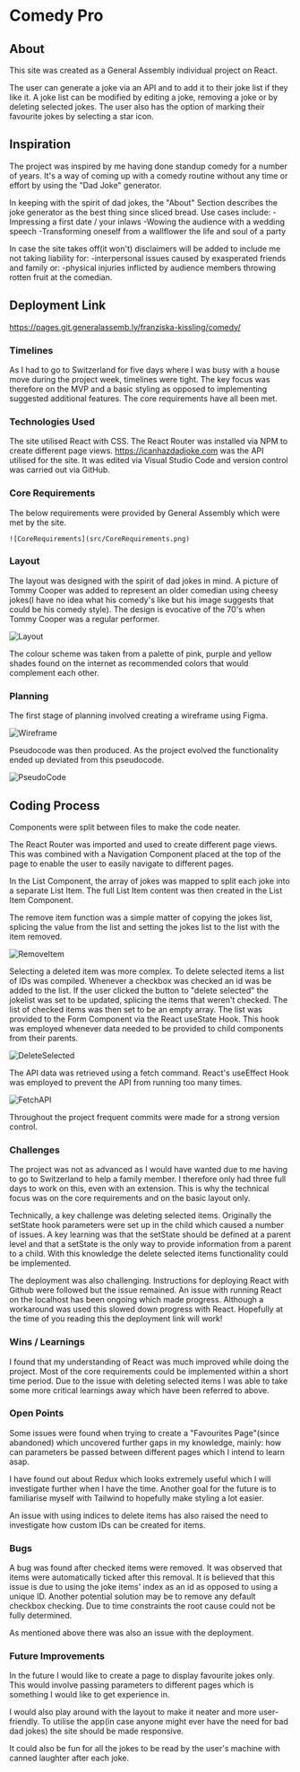 # Comedy Pro

## About

This site was created as a General Assembly individual project on React. 

The user can generate a joke via an API and to add it to their joke list if they like it. A joke list can be modified by editing a joke, removing a joke or by deleting selected jokes. The user also has the option of marking their favourite jokes by selecting a star icon. 

## Inspiration

The project was inspired by me having done standup comedy for a number of years. It's a way of coming up with a comedy routine without any time or effort by using the "Dad Joke" generator. 

In keeping with the spirit of dad jokes, the "About" Section describes the joke generator as the best thing since sliced bread. Use cases include: 
-Impressing a first date / your inlaws
-Wowing the audience with a wedding speech
-Transforming oneself from a wallflower the life and soul of a party

In case the site takes off(it won't) disclaimers will be added to include me not taking liability for:
-interpersonal issues caused by exasperated friends and family or:
-physical injuries inflicted by audience members throwing rotten fruit at the comedian. 
 

## Deployment Link

https://pages.git.generalassemb.ly/franziska-kissling/comedy/

### Timelines

As I had to go to Switzerland for five days where I was busy with a house move during the project week, timelines were tight. 
The key focus was therefore on the MVP and a basic styling as opposed to implementing suggested additional features. The core requirements have all been met. 

### Technologies Used

The site utilised React with CSS. The React Router was installed via NPM to create different page views. https://icanhazdadjoke.com was the API utilised for the site. It was edited via Visual Studio Code and version control was carried out via GitHub.
 
### Core Requirements
The below requirements were provided by General Assembly which were met by the site. 

	![CoreRequirements](src/CoreRequirements.png)

### Layout

The layout was designed with the spirit of dad jokes in mind. A picture of Tommy Cooper was added to represent 
an older comedian using cheesy jokes(I have no idea what his comedy's like but his image suggests that could be his comedy style). The design is evocative of the 70's when Tommy Cooper was a regular performer. 

![Layout](src/ComedyProLayout.png)

The colour scheme was taken from a palette of pink, purple and yellow shades found on the internet as recommended colors that would complement each other.

### Planning

The first stage of planning involved creating a wireframe using Figma. 

![Wireframe](src/ComedianAppWireframe.png)

Pseudocode was then produced. As the project evolved the functionality ended up deviated from this pseudocode. 

![PseudoCode](src/Pseudocode.png)

## Coding Process

Components were split between files to make the code neater. 

The React Router was imported and used to create different page views. This was combined with a Navigation Component placed at the top of the page to enable the user to easily navigate to different pages. 

In the List Component, the array of jokes was mapped to split each joke into a separate List Item. The full List Item content was then created in the List Item Component. 

The remove item function was a simple matter of copying the jokes list, splicing the value from the list and setting the jokes list to the list with the item removed. 

![RemoveItem](src/RemoveItem.png)

Selecting a deleted item was more complex. To delete selected items a list of IDs was compiled. Whenever a checkbox was checked an id was be added to the list.  If the user clicked the button to "delete selected" the jokelist was set to be updated, splicing the items that weren't checked. The list of checked items was then set to be an empty array. The list was provided to the Form Component via the React useState Hook. This hook was employed whenever data needed to be provided to child components from their parents. 

![DeleteSelected](src/DeleteSelected.png)

The API data was retrieved using a fetch command. React's useEffect Hook  was employed to prevent the API from running too many times.

![FetchAPI](src/FetchAPI.png)

Throughout the project frequent commits were made for a strong version control.

### Challenges

The project was not as advanced as I would have wanted due to me having to go to Switzerland to help a family member. I therefore only had three full days to work on this, even with an extension. This is why the technical focus was on the core requirements and on the basic layout only. 

Technically, a key challenge was deleting selected items. Originally the setState hook parameters were set up in the child which caused a number of issues. 
A key learning was that the setState should be defined at a parent level and that a setState is the only way to provide information from a parent to a child. With this knowledge the delete selected items functionality could be implemented. 

The deployment was also challenging. Instructions for deploying React with Github were followed but the issue remained. An issue with running React on the localhost has been ongoing which made progress. Although a workaround was used this slowed down progress with React. Hopefully at the time of you reading this the deployment link will work!

### Wins / Learnings

I found that my understanding of React was much improved while doing the project. Most of the core requirements could be implemented within a short time period. Due to the issue with deleting selected items I was able to take some more critical learnings away which have been referred to above. 

### Open Points

Some issues were found when trying to create a "Favourites Page"(since abandoned) which uncovered further gaps in my knowledge, mainly: how can parameters be passed between different pages which I intend to learn asap. 

I have found out about Redux which looks extremely useful which I will investigate further when I have the time. Another goal for the future is to familiarise myself with Tailwind to hopefully make styling a lot easier. 

An issue with using indices to delete items has also raised the need to investigate how custom IDs can be created for items. 

### Bugs

A bug was found after checked items were removed. It was observed that items were automatically ticked after this removal. It is believed that this issue is due to using the joke items' index as an id as opposed to using a unique ID. Another potential solution may be to remove any default checkbox checking. Due to time constraints the root cause could not be fully determined. 

As mentioned above there was also an issue with the deployment.

### Future Improvements

In the future I would like to create a page to display favourite jokes only. This would involve passing parameters to different pages which is something I would like to get experience in. 

I would also play around with the layout to make it neater and more user-friendly. To utilise the app(in case anyone might ever have the need for bad dad jokes) the site should be made responsive. 

It could also be fun for all the jokes to be read by the user's machine with canned laughter after each joke. 

